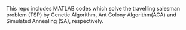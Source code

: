 This repo includes MATLAB codes which solve the travelling salesman problem (TSP) by Genetic Algorithm, Ant Colony Algorithm(ACA) and Simulated Annealing (SA), respectively. 

